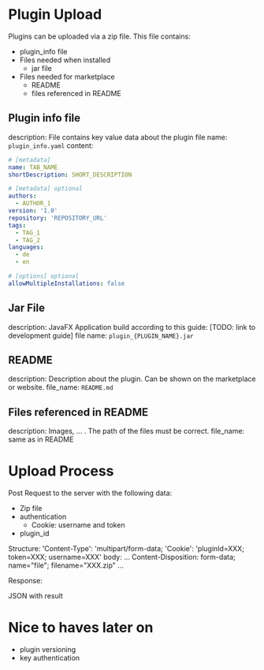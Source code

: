# Plugin Upload

Plugins can be uploaded via a zip file. This file contains:
- plugin_info file
- Files needed when installed
    - jar file
- Files needed for marketplace
    - README
    - files referenced in README


## Plugin info file

description: File contains key value data about the plugin
file name: `plugin_info.yaml`
content:

```yaml
# [metadata]
name: TAB_NAME
shortDescription: SHORT_DESCRIPTION

# [metadata] optional
authors:
  - AUTHOR_1
version: '1.0'
repository: 'REPOSITORY_URL'
tags:
  - TAG_1
  - TAG_2
languages:
  - de
  - en

# [options] optional
allowMultipleInstallations: false

```

## Jar File

description: JavaFX Application build according to this guide: [TODO: link to development guide]
file name: `plugin_{PLUGIN_NAME}.jar`

## README

description: Description about the plugin. Can be shown on the marketplace or website.
file_name: `README.md`

## Files referenced in README

description: Images, ... . The path of the files must be correct.
file_name: same as in README


# Upload Process

Post Request to the server with the following data:

- Zip file
- authentication
    - Cookie: username and token
- plugin_id

Structure:
'Content-Type': 'multipart/form-data;
'Cookie': 'pluginId=XXX; token=XXX; username=XXX'
body: 
...
Content-Disposition: form-data; name="file"; filename="XXX.zip"
...

Response:

JSON with result


# Nice to haves later on

- plugin versioning
- key authentication